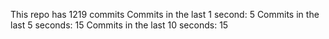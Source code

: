 This repo has 1219 commits
Commits in the last 1 second: 5
Commits in the last 5 seconds: 15
Commits in the last 10 seconds: 15
